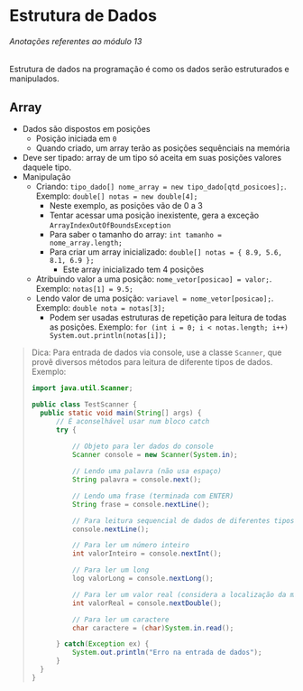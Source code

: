 # Estrutura de Dados

###### Anotações referentes ao módulo 13

Estrutura de dados na programação é como os dados serão estruturados e manipulados.

## Array

- Dados são dispostos em posições
  - Posição iniciada em `0`
  - Quando criado, um array terão as posições sequênciais na memória
- Deve ser tipado: array de um tipo só aceita em suas posições valores daquele tipo.
- Manipulação
  - Criando: `tipo_dado[] nome_array = new tipo_dado[qtd_posicoes];`. Exemplo: `double[] notas = new double[4];`
    - Neste exemplo, as posições vão de 0 a 3
    - Tentar acessar uma posição inexistente, gera a exceção `ArrayIndexOutOfBoundsException`
    - Para saber o tamanho do array: `int tamanho = nome_array.length;`
    - Para criar um array inicializado: `double[] notas = { 8.9, 5.6, 8.1, 6.9 };`
      - Este array inicializado tem 4 posições
  - Atribuindo valor a uma posição: `nome_vetor[posicao] = valor;`. Exemplo: `notas[1] = 9.5;`
  - Lendo valor de uma posição: `variavel = nome_vetor[posicao];`. Exemplo: `double nota = notas[3];`
    - Podem ser usadas estruturas de repetição para leitura de todas as posições. Exemplo: `for (int i = 0; i < notas.length; i++) System.out.println(notas[i]);`

> Dica: Para entrada de dados via console, use a classe `Scanner`, que provê diversos métodos para leitura de diferente tipos de dados. Exemplo:
> 
> ~~~java
> import java.util.Scanner;
> 
> public class TestScanner {
>   public static void main(String[] args) {
>       // É aconselhável usar num bloco catch
>       try {
>           
>           // Objeto para ler dados do console
>           Scanner console = new Scanner(System.in);
> 
>           // Lendo uma palavra (não usa espaço)
>           String palavra = console.next();
> 
>           // Lendo uma frase (terminada com ENTER)
>           String frase = console.nextLine();
> 
>           // Para leitura sequencial de dados de diferentes tipos, esvazie o buffer de memória
>           console.nextLine();
> 
>           // Para ler um número inteiro
>           int valorInteiro = console.nextInt();
> 
>           // Para ler um long
>           log valorLong = console.nextLong();
> 
>           // Para ler um valor real (considera a localização da máquina)
>           int valorReal = console.nextDouble();
> 
>           // Para ler um caractere
>           char caractere = (char)System.in.read();
> 
>       } catch(Exception ex) {
>           System.out.println("Erro na entrada de dados");
>       }
>   }
> }
> ~~~